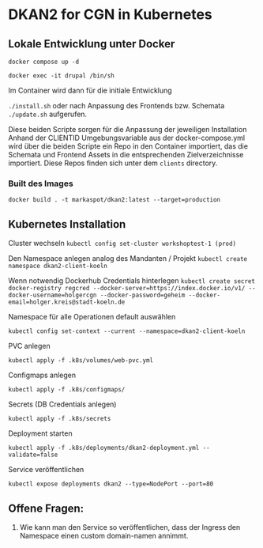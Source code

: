 # DKAN2 for CGN in Kubernetes


## Lokale Entwicklung unter Docker

`docker compose up -d
`

`docker exec -it drupal /bin/sh
`

Im Container wird dann für die initiale Entwicklung

`./install.sh` oder nach Anpassung des Frontends bzw. Schemata `./update.sh` aufgerufen.

Diese beiden Scripte sorgen für die Anpassung der jeweiligen Installation
Anhand der CLIENTID Umgebungsvariable aus der docker-compose.yml wird über die beiden Scripte ein Repo in den Container importiert,
das die Schemata und Frontend Assets in die entsprechenden Zielverzeichnisse importiert.
Diese Repos finden sich unter dem `clients` directory.


### Built des Images
`docker build . -t markaspot/dkan2:latest --target=production`


## Kubernetes Installation

Cluster wechseln
`kubectl config set-cluster workshoptest-1 (prod)`

Den Namespace anlegen analog des Mandanten / Projekt
`kubectl create namespace dkan2-client-koeln`

Wenn notwendig Dockerhub Credentials hinterlegen
`kubectl create secret docker-registry regcred --docker-server=https://index.docker.io/v1/ --docker-username=holgercgn --docker-password=geheim --docker-email=holger.kreis@stadt-koeln.de`

Namespace für alle Operationen default auswählen

`kubectl config set-context --current --namespace=dkan2-client-koeln`

PVC anlegen

`kubectl apply -f .k8s/volumes/web-pvc.yml`

Configmaps anlegen

`kubectl apply -f .k8s/configmaps/`

Secrets (DB Credentials anlegen)

`kubectl apply -f .k8s/secrets`

Deployment starten

`kubectl apply -f .k8s/deployments/dkan2-deployment.yml --validate=false`

Service veröffentlichen

`kubectl expose deployments dkan2 --type=NodePort --port=80`


## Offene Fragen:

1. Wie kann man den Service so veröffentlichen, dass der Ingress den Namespace einen custom domain-namen annimmt.
